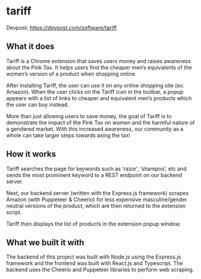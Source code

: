 # tariff

Devpost: https://devpost.com/software/tariff

## What it does

Tariff is a Chrome extension that saves users money and raises awareness about the Pink Tax. It helps users find the cheaper men’s equivalents of the women’s version of a product when shopping online.

After installing Tariff, the user can use it on any online shopping site (ex: Amazon). When the user clicks on the Tariff icon in the toolbar, a popup appears with a list of links to cheaper and equivalent men’s products which the user can buy instead.

More than just allowing users to save money, the goal of Tariff is to demonstrate the impact of the Pink Tax on women and the harmful nature of a gendered market. With this increased awareness, our community as a whole can take larger steps towards axing the tax!

## How it works

Tariff searches the page for keywords such as ‘razor’, ‘shampoo’, etc and sends the most prominent keyword to a REST endpoint on our backend server.

Next, our backend server (written with the Express.js framework) scrapes Amazon (with Puppeteer & Cheerio) for less expensive masculine/gender neutral versions of the product, which are then returned to the extension script.

Tariff then displays the list of products in the extension popup window.

## What we built it with

The backend of this project was built with Node.js using the Express.js framework and the frontend was built with React.js and Typescript. The backend uses the Cheerio and Puppeteer libraries to perform web scraping.
